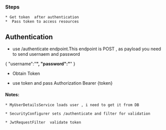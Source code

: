 ### Steps
	
    * Get token  after authentication
    *  Pass token to access resources
## Authentication

   * use /authenticate endpoint.This endpoint is POST , as payload you need to send usernaem and password
   
   {
	"username":"**",
	"password":"**" }
   
   * Obtain Token
   
   * use token and pass 
       Authorization  Bearer {token}
       
       

#### Notes:
  	
   	* MyUserDetailsService loads user , i need to get it from DB 
  
   	* SecurityConfigurer sets /authenticate and filter for validation
  
  	* JwtRequestFilter  validate token
  
   

   
   
   
   